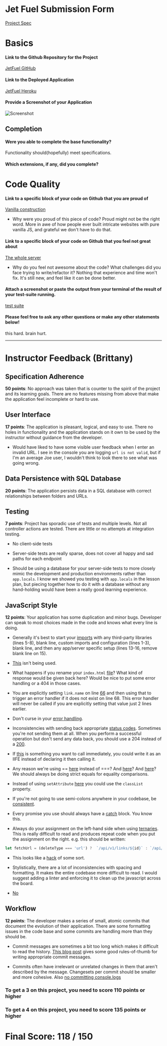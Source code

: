 # Jet Fuel Submission Form

[Project Spec](http://frontend.turing.io/projects/jet-fuel.html)

# Basics

#### Link to the Github Repository for the Project
[JetFuel GitHub](https://github.com/Adamj1232/Jet-Fuel)

#### Link to the Deployed Application
[JetFuel Heroku](https://jet--fuel.herokuapp.com/)

#### Provide a Screenshot of your Application
![Screenshot](https://imgur.com/a/kRgx4)

## Completion

#### Were you able to complete the base functionality?

Functionality should(hopefully) meet specifications.

#### Which extensions, if any, did you complete?

# Code Quality

#### Link to a specific block of your code on Github that you are proud of
[Vanilla construction](https://github.com/Adamj1232/Jet-Fuel/blob/master/public/links.js)

* Why were you proud of this piece of code?
Proud might not be the right word. More in awe of how people ever built intricate websites with pure vanilla JS, and grateful we don't have to do that.

#### Link to a specific block of your code on Github that you feel not great about
[The whole server](https://github.com/Adamj1232/Jet-Fuel/blob/master/server.js)

* Why do you feel not awesome about the code? What challenges did you face trying to write/refactor it?
Nothing that experience and time won't fix.  It's still new, and feel like it can be done better.

#### Attach a screenshot or paste the output from your terminal of the result of your test-suite running.

[test suite](https://imgur.com/a/1W2ru)

#### Please feel free to ask any other questions or make any other statements below!

this hard. brain hurt.

-----


# Instructor Feedback (Brittany)

## Specification Adherence

**50 points**: No approach was taken that is counter to the spirit of the project and its learning goals. There are no features missing from above that make the application feel incomplete or hard to use.

## User Interface

**17 points**: The application is pleasant, logical, and easy to use. There no holes in functionality and the application stands on it own to be used by the instructor without guidance from the developer.

* Would have liked to have some visible user feedback when I enter an invalid URL. I see in the console you are logging `url is not valid`, but if I'm an average Joe user, I wouldn't think to look there to see what was going wrong.

## Data Persistence with SQL Database

**20 points**:  The application persists data in a SQL database with correct relationships between folders and URLs.


## Testing

**7 points**: Project has sporadic use of tests and multiple levels. Not all controller actions are tested. There are little or no attempts at integration testing.

* No client-side tests

* Server-side tests are really sparse, does not cover all happy and sad paths for each endpoint

* Should be using a database for your server-side tests to more closely mimic the development and production environments rather than `app.locals`. I know we showed you testing with `app.locals` in the lesson plan, but piecing together how to do it with a database without any hand-holding would have been a really good learning experience.

## JavaScript Style

**12 points**: Your application has some duplication and minor bugs. Developer can speak to most choices made in the code and knows what every line is doing.

* Generally it's best to start your [imports](https://github.com/Adamj1232/Jet-Fuel/blob/master/server.js#L1-L16) with any third-party libraries (lines 5-8), blank line, custom imports and configuration (lines 1-3), blank line, and then any app/server specific setup (lines 13-16, remove blank line on 15).

* [This](https://github.com/Adamj1232/Jet-Fuel/blob/master/server.js#L18) isn't being used.

* What happens if you rename your `index.html` [file](https://github.com/Adamj1232/Jet-Fuel/blob/master/server.js#L20-L22)? What kind of response would be given back here? Would be nice to put some error handling or a 404 in those cases.

* You are explicitly setting `link.name` on line [66](https://github.com/Adamj1232/Jet-Fuel/blob/master/server.js#L65-L72) and then using that to trigger an error handler if it does not exist on line 68. This error handler will never be called if you are explicitly setting that value just 2 lines earlier.

* Don't curse in your [error handling](https://github.com/Adamj1232/Jet-Fuel/blob/master/server.js#L88).

* Inconsistencies with sending back appropriate [status codes](https://github.com/Adamj1232/Jet-Fuel/blob/master/server.js#L103). Sometimes you're not sending them at all. When you perform a successful operation but don't send any data back, you should use a 204 instead of a [200](https://github.com/Adamj1232/Jet-Fuel/blob/master/server.js#L114).

* If [this](https://github.com/Adamj1232/Jet-Fuel/blob/master/public/links.js#L15-L26) is something you want to call immediately, you could write it as an IIFE instead of declaring it then calling it.

* Any reason we're using == [here](https://github.com/Adamj1232/Jet-Fuel/blob/master/public/links.js#L31) instead of ===? And [here](https://github.com/Adamj1232/Jet-Fuel/blob/master/public/links.js#L39)? And [here](https://github.com/Adamj1232/Jet-Fuel/blob/master/public/links.js#L91)? We should always be doing strict equals for equality comparisons.

* Instead of using `setAttribute` [here](https://github.com/Adamj1232/Jet-Fuel/blob/master/public/links.js#L50) you could use the `classList` property.

* If you're not going to use semi-colons anywhere in your codebase, be [consistent](https://github.com/Adamj1232/Jet-Fuel/blob/master/public/links.js#L115).

* Every promise you use should always have a [catch](https://github.com/Adamj1232/Jet-Fuel/blob/master/public/links.js#L120-L129) block. You know this.

* Always do your assignment on the left-hand side when using [ternaries](https://github.com/Adamj1232/Jet-Fuel/blob/master/public/helpers.js#L27-L30). This is really difficult to read and produces repeat code when you put the assignment on the right. e.g. this should be written:

```js
let fetchUrl = (deleteType === 'url') ?  `/api/v1/links/${id}` : `/api/v1/links/folder/${folderName}`;
```

* This looks like a [hack](https://github.com/Adamj1232/Jet-Fuel/blob/master/public/helpers.js#L40) of some sort.

* Stylistically, there are a lot of inconsistencies with spacing and formatting. It makes the entire codebase more difficult to read. I would suggest adding a linter and enforcing it to clean up the javascript across the board.

* [No](https://github.com/Adamj1232/Jet-Fuel/blob/master/public/helpers.js#L66-L68)

## Workflow

**12 points**: The developer makes a series of small, atomic commits that document the evolution of their application. There are some formatting issues in the code base and some commits are handling more than they should be.

* Commit messages are sometimes a bit too long which makes it difficult to read the history. [This blog post](https://chris.beams.io/posts/git-commit/) gives some good rules-of-thumb for writing appropriate commit messages.

* Commits often have irrelevant or unrelated changes in them that aren't described by the message. Changesets per commit should be smaller and more cohesive. Also [no committing console.logs](https://github.com/Adamj1232/Jet-Fuel/commit/ec3c755570dcfb5be5c76e1ce8a00b27be115632)



### To get a 3 on this project, you need to score 110 points or higher
### To get a 4 on this project, you need to score 135 points or higher

# Final Score: 118 / 150
